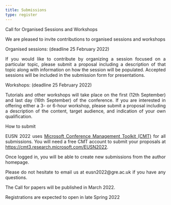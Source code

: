 ```yaml
---
title: Submissions
type: register
---
```

<table>
<tr>
  <p align="justify"> Call for Organised Sessions and Workshops</p>
</tr>
  <tr>
  <p align="justify"> We are pleased to invite contributions to organised sessions and workshops</p>

<p align="justify"> Organised sessions: (deadline 25 February 2022)</p> 

<p align="justify">If you would like to contribute by organizing a session focused on a particular topic, please submit a proposal including a description of that topic along with information on how the session will be populated. Accepted sessions will be included in the submission form for presentations.</p> 

<p align="justify">Workshops: (deadline 25 February 2022)</p> 

<p align="justify">Tutorials and other workshops will take place on the first (12th September) and last day (16th September) of the conference. If you are interested in offering either a 3- or 6-hour workshop, please submit a proposal including a description of the content, target audience, and indication of your own qualification.</p> 

<p align="justify">How to submit</p> 

<p align="justify">EUSN 2022 uses <a title="Microsoft Conference Management Toolkit (CMT)" href="https://cmt3.research.microsoft.com/">Microsoft Conference Management Toolkit (CMT)</a> for all submissions. You will need a free CMT account to submit your proposals at <a title="https://cmt3.research.microsoft.com/EUSN2022" href="https://cmt3.research.microsoft.com/EUSN2022">https://cmt3.research.microsoft.com/EUSN2022</a>.</p>
<p align="justify">Once logged in, you will be able to create new submissions from the author homepage.</p> 

<p align="justify">Please do not hesitate to email us at eusn2022@gre.ac.uk if you have any questions.</p>
</tr>
<tr>
  <p align="justify"> The Call for papers will be published in March 2022.</p>
</tr>
<tr>
  <p align="justify">Registrations are expected to open in late Spring 2022</p>
</tr>
</table>
